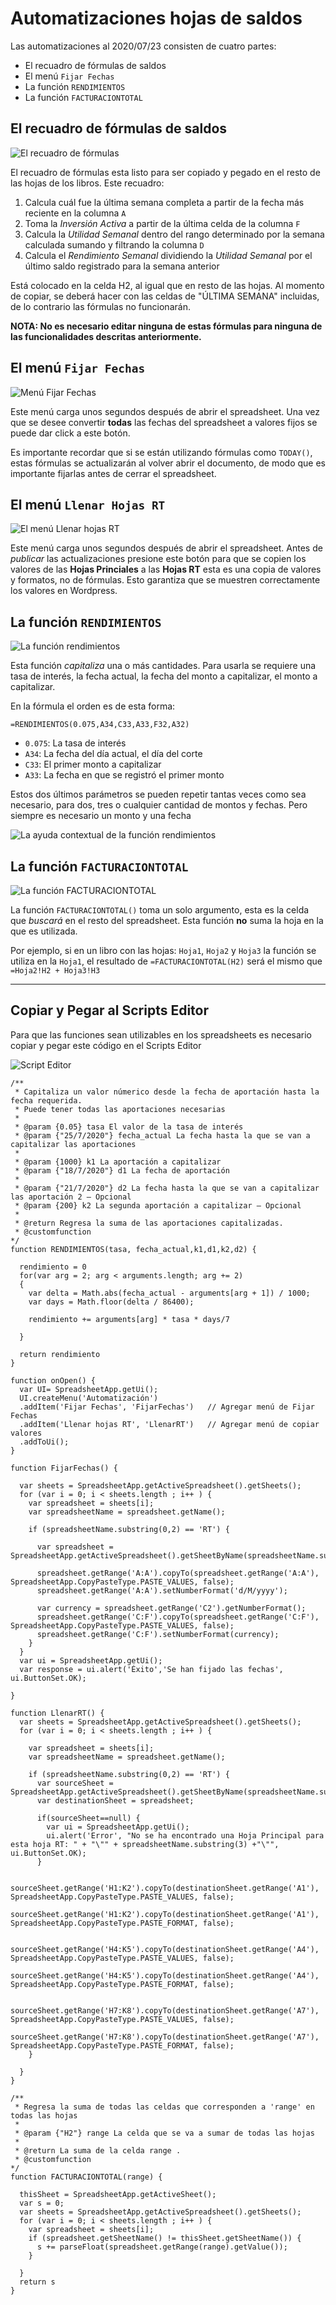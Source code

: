 Automatizaciones hojas de saldos
================================

Las automatizaciones al 2020/07/23 consisten de cuatro partes:  
- El recuadro de fórmulas de saldos
- El menú `Fijar Fechas`
- La función `RENDIMIENTOS`
- La función `FACTURACIONTOTAL`

## El recuadro de fórmulas de saldos

![El recuadro de fórmulas][recuadro]

El recuadro de fórmulas esta listo para ser copiado y pegado en el resto de las hojas de los libros. Este recuadro:
1. Calcula cuál fue la última semana completa a partir de la fecha más reciente en la columna `A`
2. Toma la _Inversión Activa_ a partir de la última celda de la columna `F`
3. Calcula la _Utilidad Semanal_ dentro del rango determinado por la semana calculada sumando y filtrando la columna `D`
4. Calcula el _Rendimiento Semanal_ dividiendo la _Utilidad Semanal_ por el último saldo registrado para la semana anterior

Está colocado en la celda H2, al igual que en resto de las hojas. Al momento de copiar, se deberá hacer con las celdas de "ÚLTIMA SEMANA" incluidas, de lo contrario las fórmulas no funcionarán.

**NOTA: No es necesario editar ninguna de estas fórmulas para ninguna de las funcionalidades descritas anteriormente.**

## El menú `Fijar Fechas`

![Menú Fijar Fechas][menu]

Este menú carga unos segundos después de abrir el spreadsheet.
Una vez que se desee convertir **todas** las fechas del spreadsheet a valores fijos se puede dar click a este botón.

Es importante recordar que si se están utilizando fórmulas como `TODAY()`, estas fórmulas se actualizarán al volver abrir el documento, de modo que es importante fijarlas antes de cerrar el spreadsheet.

## El menú `Llenar Hojas RT`

![El menú Llenar hojas RT][hojasrt]

Este menú carga unos segundos después de abrir el spreadsheet.
Antes de _publicar_ las actualizaciones presione este botón para que se copien los valores de las **Hojas Princiales** a las **Hojas RT** esta es una copia de valores y formatos, no de fórmulas. Esto garantiza que se muestren correctamente los valores en Wordpress.

## La función `RENDIMIENTOS`

![La función rendimientos][rendimientos1]

Esta función _capitaliza_ una o más cantidades. Para usarla se requiere una tasa de interés, la fecha actual, la fecha del monto a capitalizar, el monto a capitalizar.

En la fórmula el orden es de esta forma:

```
=RENDIMIENTOS(0.075,A34,C33,A33,F32,A32)
```

- `0.075`: La tasa de interés
- `A34`: La fecha del día actual, el día del corte
- `C33`: El primer monto a capitalizar
- `A33`: La fecha en que se registró el primer monto

Estos dos últimos parámetros se pueden  repetir tantas veces como sea necesario, para dos, tres o cualquier cantidad de montos y fechas. Pero siempre es necesario un monto y una fecha

![La ayuda contextual de la función rendimientos][rendimientos2]

## La función `FACTURACIONTOTAL`

![La función FACTURACIONTOTAL][facturacion]

La función `FACTURACIONTOTAL()` toma un solo argumento, esta es la celda que _buscará_ en el resto del spreadsheet. Esta función **no** suma la hoja en la que es utilizada.

Por ejemplo, si en un libro con las hojas: `Hoja1`, `Hoja2` y `Hoja3` la función se utiliza en la `Hoja1`, el resultado de `=FACTURACIONTOTAL(H2)` será el mismo que `=Hoja2!H2 + Hoja3!H3`

---

## Copiar y Pegar al Scripts Editor

Para que las funciones sean utilizables en los spreadsheets es necesario copiar y pegar este código en el Scripts Editor

![Script Editor][script]

```
/**
 * Capitaliza un valor númerico desde la fecha de aportación hasta la fecha requerida.
 * Puede tener todas las aportaciones necesarias
 *
 * @param {0.05} tasa El valor de la tasa de interés
 * @param {"25/7/2020"} fecha_actual La fecha hasta la que se van a capitalizar las aportaciones
 *
 * @param {1000} k1 La aportación a capitalizar
 * @param {"18/7/2020"} d1 La fecha de aportación
 *
 * @param {"21/7/2020"} d2 La fecha hasta la que se van a capitalizar las aportación 2 – Opcional
 * @param {200} k2 La segunda aportación a capitalizar – Opcional
 *
 * @return Regresa la suma de las aportaciones capitalizadas.
 * @customfunction
*/
function RENDIMIENTOS(tasa, fecha_actual,k1,d1,k2,d2) {

  rendimiento = 0
  for(var arg = 2; arg < arguments.length; arg += 2)
  {
    var delta = Math.abs(fecha_actual - arguments[arg + 1]) / 1000;
    var days = Math.floor(delta / 86400);

    rendimiento += arguments[arg] * tasa * days/7

  }  

  return rendimiento
}

function onOpen() {
  var UI= SpreadsheetApp.getUi();
  UI.createMenu('Automatización')
  .addItem('Fijar Fechas', 'FijarFechas')   // Agregar menú de Fijar Fechas
  .addItem('Llenar hojas RT', 'LlenarRT')   // Agregar menú de copiar valores
  .addToUi();
}

function FijarFechas() {

  var sheets = SpreadsheetApp.getActiveSpreadsheet().getSheets();
  for (var i = 0; i < sheets.length ; i++ ) {
    var spreadsheet = sheets[i];
    var spreadsheetName = spreadsheet.getName();

    if (spreadsheetName.substring(0,2) == 'RT') {

      var spreadsheet = SpreadsheetApp.getActiveSpreadsheet().getSheetByName(spreadsheetName.substring(3));

      spreadsheet.getRange('A:A').copyTo(spreadsheet.getRange('A:A'), SpreadsheetApp.CopyPasteType.PASTE_VALUES, false);
      spreadsheet.getRange('A:A').setNumberFormat('d/M/yyyy');

      var currency = spreadsheet.getRange('C2').getNumberFormat();
      spreadsheet.getRange('C:F').copyTo(spreadsheet.getRange('C:F'), SpreadsheetApp.CopyPasteType.PASTE_VALUES, false);
      spreadsheet.getRange('C:F').setNumberFormat(currency);
    }
  }
  var ui = SpreadsheetApp.getUi();
  var response = ui.alert('Éxito','Se han fijado las fechas', ui.ButtonSet.OK);

}

function LlenarRT() {
  var sheets = SpreadsheetApp.getActiveSpreadsheet().getSheets();
  for (var i = 0; i < sheets.length ; i++ ) {

    var spreadsheet = sheets[i];
    var spreadsheetName = spreadsheet.getName();

    if (spreadsheetName.substring(0,2) == 'RT') {
      var sourceSheet = SpreadsheetApp.getActiveSpreadsheet().getSheetByName(spreadsheetName.substring(3).trim());
      var destinationSheet = spreadsheet;

      if(sourceSheet==null) {
        var ui = SpreadsheetApp.getUi();
        ui.alert('Error', "No se ha encontrado una Hoja Principal para esta hoja RT: " + "\"" + spreadsheetName.substring(3) +"\"", ui.ButtonSet.OK);
      }

      sourceSheet.getRange('H1:K2').copyTo(destinationSheet.getRange('A1'), SpreadsheetApp.CopyPasteType.PASTE_VALUES, false);
      sourceSheet.getRange('H1:K2').copyTo(destinationSheet.getRange('A1'), SpreadsheetApp.CopyPasteType.PASTE_FORMAT, false);

      sourceSheet.getRange('H4:K5').copyTo(destinationSheet.getRange('A4'), SpreadsheetApp.CopyPasteType.PASTE_VALUES, false);
      sourceSheet.getRange('H4:K5').copyTo(destinationSheet.getRange('A4'), SpreadsheetApp.CopyPasteType.PASTE_FORMAT, false);

      sourceSheet.getRange('H7:K8').copyTo(destinationSheet.getRange('A7'), SpreadsheetApp.CopyPasteType.PASTE_VALUES, false);
      sourceSheet.getRange('H7:K8').copyTo(destinationSheet.getRange('A7'), SpreadsheetApp.CopyPasteType.PASTE_FORMAT, false);
    }

  }
}

/**
 * Regresa la suma de todas las celdas que corresponden a 'range' en todas las hojas
 *
 * @param {"H2"} range La celda que se va a sumar de todas las hojas
 *
 * @return La suma de la celda range .
 * @customfunction
*/
function FACTURACIONTOTAL(range) {

  thisSheet = SpreadsheetApp.getActiveSheet();
  var s = 0;
  var sheets = SpreadsheetApp.getActiveSpreadsheet().getSheets();
  for (var i = 0; i < sheets.length ; i++ ) {
    var spreadsheet = sheets[i];
    if (spreadsheet.getSheetName() != thisSheet.getSheetName()) {
      s += parseFloat(spreadsheet.getRange(range).getValue());
    }

  }
  return s
}
```

[recuadro]: recuadro.png
[menu]: menu.png
[hojasrt]: hojasrt.png
[rendimientos1]: rendimientos_1.png
[rendimientos2]: rendimientos_2.png
[facturacion]: facturacion.png
[script]: script.png
